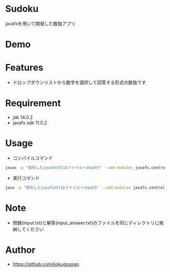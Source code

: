 # Sudoku
javafxを用いて開発した数独アプリ

# Demo


# Features
* ドロップダウンリストから数字を選択して回答する形式の数独です

# Requirement
* jdk 14.0.2
* javafx sdk 11.0.2

# Usage
* コンパイルコマンド
```bash
javac -p "保存したjavafxのlibファイルへのpath" --add-modules javafx.controls -encoding UTF-8 Sudoku.java
```
* 実行コマンド
```bash
java -p "保存したjavafxのlibファイルへのpath" --add-modules javafx.controls Sudoku
```

# Note
* 問題(input.txt)と解答(input_answer.txt)のファイルを同じディレクトリに格納してください

# Author
* https://github.com/kokugosogo

